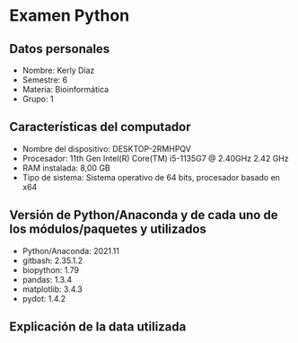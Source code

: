 # Examen Python

## Datos personales
  - Nombre: Kerly Díaz 
  - Semestre: 6 
  - Materia: Bioinformática 
  - Grupo: 1
     
## Características del computador
  - Nombre del dispositivo:	DESKTOP-2RMHPQV
  - Procesador: 11th Gen Intel(R) Core(TM) i5-1135G7 @ 2.40GHz   2.42 GHz
  - RAM instalada: 8,00 GB 
  - Tipo de sistema: Sistema operativo de 64 bits, procesador basado en x64

## Versión de Python/Anaconda y de cada uno de los módulos/paquetes y utilizados
  - Python/Anaconda: 2021.11
  - gitbash: 2.35.1.2
  - biopython: 1.79
  - pandas: 1.3.4
  - matplotlib: 3.4.3
  - pydot: 1.4.2

## Explicación de la data utilizada
